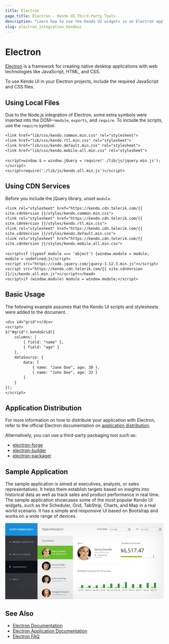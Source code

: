 ```yaml
---
title: Electron
page_title: Electron - Kendo UI Third-Party Tools
description: "Learn how to use the Kendo UI widgets in an Electron application."
slug: electron_integration_kendoui
---
```


# Electron

[Electron](https://electronjs.org/) is a framework for creating native desktop applications with web technologies like JavaScript, HTML, and CSS.

To use Kendo UI in your Electron projects, include the required JavaScript and CSS files.

## Using Local Files

Due to the Node.js integration of Electron, some extra symbols were inserted into the DOM&mdash;`module`, `exports`, and `require`. To include the scripts, use the `require` symbol.

    <link href="lib/css/kendo.common.min.css" rel="stylesheet">
    <link href="lib/css/kendo.rtl.min.css" rel="stylesheet">
    <link href="lib/css/kendo.default.min.css" rel="stylesheet">
    <link href="lib/css/kendo.mobile.all.min.css" rel="stylesheet">

    <script>window.$ = window.jQuery = require('./lib/js/jquery.min.js');</script>
    <script>require('./lib/js/kendo.all.min.js')</script>

## Using CDN Services

Before you include the jQuery library, unset `module`.

    <link rel="stylesheet" href="https://kendo.cdn.telerik.com/{{ site.cdnVersion }}/styles/kendo.common.min.css">
    <link rel="stylesheet" href="https://kendo.cdn.telerik.com/{{ site.cdnVersion }}/styles/kendo.rtl.min.css">
    <link rel="stylesheet" href="https://kendo.cdn.telerik.com/{{ site.cdnVersion }}/styles/kendo.default.min.css">
    <link rel="stylesheet" href="https://kendo.cdn.telerik.com/{{ site.cdnVersion }}/styles/kendo.mobile.all.min.css">

    <script>if (typeof module === 'object') {window.module = module; module = undefined;}</script>
    <script src="https://code.jquery.com/jquery-1.12.3.min.js"></script>
    <script src="https://kendo.cdn.telerik.com/{{ site.cdnVersion }}/js/kendo.all.min.js"></script></head>
    <script>if (window.module) module = window.module;</script>

## Basic Usage

The following example assumes that the Kendo UI scripts and stylesheets were added to the document.

    <div id="grid"></div>
    <script>
    $("#grid").kendoGrid({
        columns: [
            { field: "name" },
            { field: "age" }
        ],
        dataSource: {
            data: [
                { name: "Jane Doe", age: 30 },
                { name: "John Doe", age: 33 }
            ]
        }
    });
    </script>

## Application Distribution

For more information on how to distribute your application with Electron, refer to the official Electron documentation on [application distribution](https://electronjs.org/docs/tutorial/application-distribution).

Alternatively, you can use a third-party packaging tool such as:

* [electron-forge](https://github.com/electron-userland/electron-forge)
* [electron-builder](https://github.com/electron-userland/electron-builder)
* [electron-packager](https://github.com/electron-userland/electron-packager)

## Sample Application

The sample application is aimed at executives, analysts, or sales representatives. It helps them establish targets based on insights into historical data as well as track sales and product performance in real time. The sample application showcases some of the most popular Kendo UI widgets, such as the Scheduler, Grid, TabStrip, Charts, and Map in a real world scenario. It has a simple and responsive UI based on Bootstrap and works on a wide range of devices.

<a href="https://github.com/telerik/kendo-electron-dashboard" target="_blank"><img src="../images/northwind.png"></a>

## See Also

* [Electron Documentation](https://electronjs.org/docs)
* [Electron Application Documentation](https://electronjs.org/docs/tutorial/application-distribution)
* [Electron FAQ](https://electronjs.org/docs/faq)
